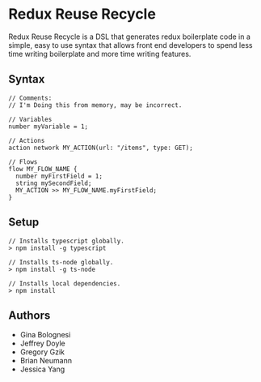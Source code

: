 # Redux Reuse Recycle

Redux Reuse Recycle is a DSL that generates redux boilerplate code in a simple, easy to use syntax that allows front end developers to spend less time writing boilerplate and more time writing features.

## Syntax

```
// Comments:
// I'm Doing this from memory, may be incorrect.

// Variables
number myVariable = 1;

// Actions
action network MY_ACTION(url: "/items", type: GET);

// Flows
flow MY_FLOW_NAME {
  number myFirstField = 1;
  string mySecondField;
  MY_ACTION >> MY_FLOW_NAME.myFirstField;
}
```

## Setup
```
// Installs typescript globally.
> npm install -g typescript

// Installs ts-node globally.
> npm install -g ts-node

// Installs local dependencies.
> npm install
```

## Authors
- Gina Bolognesi
- Jeffrey Doyle
- Gregory Gzik
- Brian Neumann
- Jessica Yang
